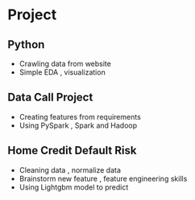 # Project

## Python
* Crawling data from website
* Simple EDA , visualization

## Data Call Project
* Creating features from requirements 
* Using PySpark , Spark and Hadoop

## Home Credit Default Risk
* Cleaning data , normalize data 
* Brainstorm new feature , feature engineering skills
* Using Lightgbm model to predict
